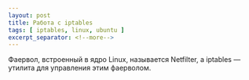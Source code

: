 ```yaml
---
layout: post
title: Работа с iptables
tags: [ iptables, linux, ubuntu ]
excerpt_separator: <!--more-->
---
```


Фаервол, встроенный в ядро Linux, называется Netfilter, а iptables — утилита для управления этим фаерволом.

